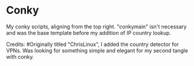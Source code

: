 # Conky
My conky scripts, aligning from the top right. "conkymain" isn't necessary and was the base template before my addition of IP country lookup.

Credits:
#Originally titled "ChrisLinux", I added the country detector for VPNs. Was looking for something simple and elegant for my second tangle with conky.
